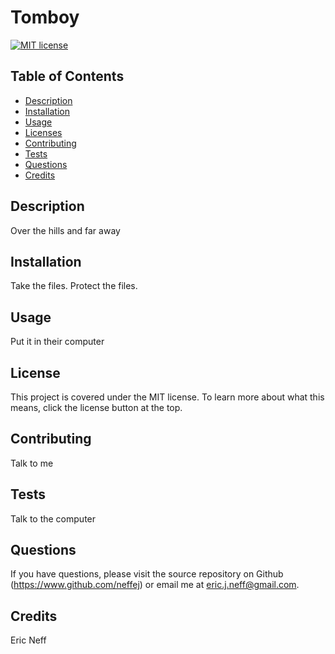 # Tomboy

  [![MIT license](https://img.shields.io/badge/License-MIT-blue.svg)](https://www.mit.edu/~amini/LICENSE.md)
  ## Table of Contents
  * [Description](#description)
  * [Installation](#installation)
  * [Usage](#usage)
  * [Licenses](#licenses)
  * [Contributing](#contributing)
  * [Tests](#tests)
  * [Questions](#questions)
  * [Credits](#credits)
  
  ## Description
  Over the hills and far away

  ## Installation
  Take the files. Protect the files.

  ## Usage
  Put it in their computer

  ## License 
 This project is covered under the MIT license. To learn more about what this means, click the license button at the top. 

  ## Contributing
  Talk to me

  ## Tests
  Talk to the computer

  ## Questions 
 If you have questions, please visit the source repository on Github (https://www.github.com/neffej) or email me at eric.j.neff@gmail.com.
  
  ## Credits
  Eric Neff
  
